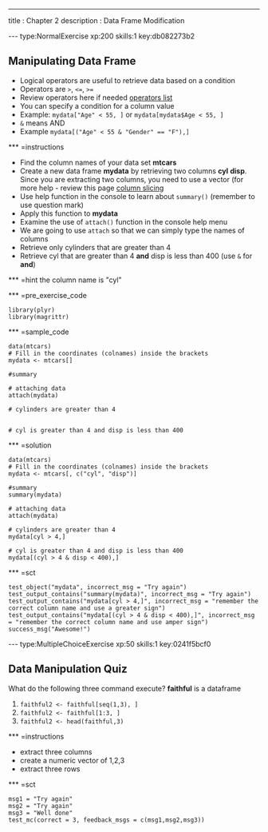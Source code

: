 ---
title       : Chapter 2
description : Data Frame Modification
  
--- type:NormalExercise xp:200 skills:1 key:db082273b2
## Manipulating Data Frame

- Logical operators are useful to retrieve data based on a condition
- Operators are ` > `, ` <= `, ` >= `
- Review operators here if needed [operators list](http://www.statmethods.net/management/operators.html)
- You can specify a condition for a column value
- Example: ` mydata["Age" < 55, ] ` or ` mydata[mydata$Age < 55, ] `
- ` & ` means AND
- Example ` mydata[("Age" < 55 & "Gender" == "F"),] `

*** =instructions

- Find the column names of your data set **mtcars**
- Create a new data frame **mydata** by retrieving two columns **cyl** **disp**. Since you are extracting two columns, you need to use a vector (for more help - review this page [column slicing](http://www.r-tutor.com/r-introduction/data-frame/data-frame-column-slice)
- Use help function in the console to learn about ` summary() ` (remember to use question mark)
- Apply this function to **mydata**
- Examine the use of ` attach() ` function in the console help menu
- We are going to use ` attach ` so that we can simply type the names of columns
- Retrieve only cylinders that are greater than 4
- Retrieve cyl that are greater than 4 **and** disp is less than 400 (use ` & ` for **and**)

*** =hint
the column name is "cyl"

*** =pre_exercise_code
```{r}
library(plyr)
library(magrittr)
```

*** =sample_code
```{r}
data(mtcars)
# Fill in the coordinates (colnames) inside the brackets
mydata <- mtcars[]

#summary

# attaching data
attach(mydata)

# cylinders are greater than 4


# cyl is greater than 4 and disp is less than 400

```

*** =solution
```{r}
data(mtcars)
# Fill in the coordinates (colnames) inside the brackets
mydata <- mtcars[, c("cyl", "disp")]

#summary
summary(mydata)

# attaching data
attach(mydata)

# cylinders are greater than 4
mydata[cyl > 4,]

# cyl is greater than 4 and disp is less than 400 
mydata[(cyl > 4 & disp < 400),]
```

*** =sct
```{r}
test_object("mydata", incorrect_msg = "Try again")
test_output_contains("summary(mydata)", incorrect_msg = "Try again")
test_output_contains("mydata[cyl > 4,]", incorrect_msg = "remember the correct column name and use a greater sign")
test_output_contains("mydata[(cyl > 4 & disp < 400),]", incorrect_msg = "remember the correct column name and use amper sign")
success_msg("Awesome!")
```
--- type:MultipleChoiceExercise xp:50 skills:1 key:0241f5bcf0

## Data Manipulation Quiz
What do the following three command execute? **faithful** is a dataframe

1. ` faithful2 <- faithful[seq(1,3), ] `
2. ` faithful2 <- faithful[1:3, ] `
3. ` faithful2 <- head(faithful,3) `

*** =instructions
- extract three columns
- create a numeric vector of 1,2,3
- extract three rows 


*** =sct
```{r}
msg1 = "Try again"
msg2 = "Try again"
msg3 = "Well done"
test_mc(correct = 3, feedback_msgs = c(msg1,msg2,msg3))
```
